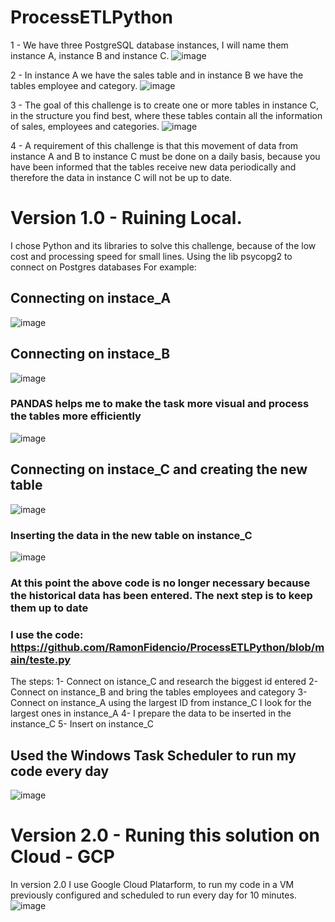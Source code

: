 # ProcessETLPython

1 - We have three PostgreSQL database instances, I will name them instance A, instance B and instance C.
![image](https://user-images.githubusercontent.com/87341232/157033959-7ce66174-4d5d-4ea7-b37e-fba68ef735b3.png)


2 - In instance A we have the sales table and in instance B we have the tables employee and category.
![image](https://user-images.githubusercontent.com/87341232/157034082-d1935158-6b9a-472d-868d-f35aeb9b993f.png)



3 - The goal of this challenge is to create one or more tables in instance C, in the structure you find best, where these tables contain all the information of sales, employees and categories.
![image](https://user-images.githubusercontent.com/87341232/157034174-9fcb435e-7bb9-47e7-a672-6f614bdfc425.png)


4 - A requirement of this challenge is that this movement of data from instance A and B to instance C must be done on a daily basis, because you have been informed that the tables receive new data periodically and therefore the data in instance C will not be up to date.

# Version 1.0 - Ruining Local.
I chose Python and its libraries to solve this challenge, because of the low cost and processing speed for small lines.
Using the lib psycopg2 to connect on Postgres databases
For example:
## Connecting on instace_A
![image](https://user-images.githubusercontent.com/87341232/157035319-146fae12-337f-49d1-a35c-bd4cd69994f2.png)
## Connecting on instace_B
![image](https://user-images.githubusercontent.com/87341232/157035463-69e6032e-e349-411c-9206-63588724a039.png)
### PANDAS helps me to make the task more visual and process the tables more efficiently 
![image](https://user-images.githubusercontent.com/87341232/157035671-207cb185-7fd1-4fe3-8b05-9df8d146aef9.png)
## Connecting on instace_C and creating the new table
![image](https://user-images.githubusercontent.com/87341232/157036876-a5927174-aea2-4f8e-80c7-b515c7cef2fd.png)
### Inserting the data in the new table on instance_C
![image](https://user-images.githubusercontent.com/87341232/157037106-f02430ed-74a4-43a1-ae68-e00027aa8d85.png)

### At this point the above code is no longer necessary because the historical data has been entered. The next step is to keep them up to date
### I use the code: https://github.com/RamonFidencio/ProcessETLPython/blob/main/teste.py
The steps:
1- Connect on istance_C and research the biggest id entered
2- Connect on instance_B and bring the tables employees and category
3- Connect on instance_A using the largest ID from instance_C I look for the largest ones in instance_A
4- I prepare the data to be inserted in the instance_C
5- Insert on instance_C

## Used the Windows Task Scheduler to run my code every day
![image](https://user-images.githubusercontent.com/87341232/157045217-77543b2f-5a32-4194-9751-14ce7ef0a765.png)



# Version 2.0 - Runing this solution on Cloud - GCP
In version 2.0 I use Google Cloud Platarform, to run my code in a VM previously configured and scheduled to run every day for 10 minutes.
![image](https://user-images.githubusercontent.com/87341232/155524610-dc8a59d1-f6cc-42ed-83e9-7525547ab03d.png)

